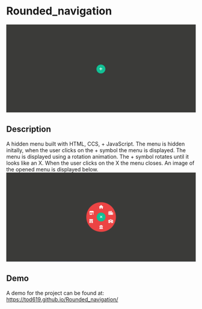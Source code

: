 # Rounded_navigation
![Screenshot 1](Screenshot1.png)

## Description
A hidden menu built with HTML, CCS, + JavaScript.  The menu is hidden initally, when the user clicks on the + symbol the menu is displayed. The menu is displayed using a rotation animation.  The + symbol rotates until it looks like an X.  When the user clicks on the X the menu closes.  An image of the opened menu is displayed below.
![Screenshot 2](Screenshot2.png)

## Demo
A demo for the project can be found at:  https://tod619.github.io/Rounded_navigation/
